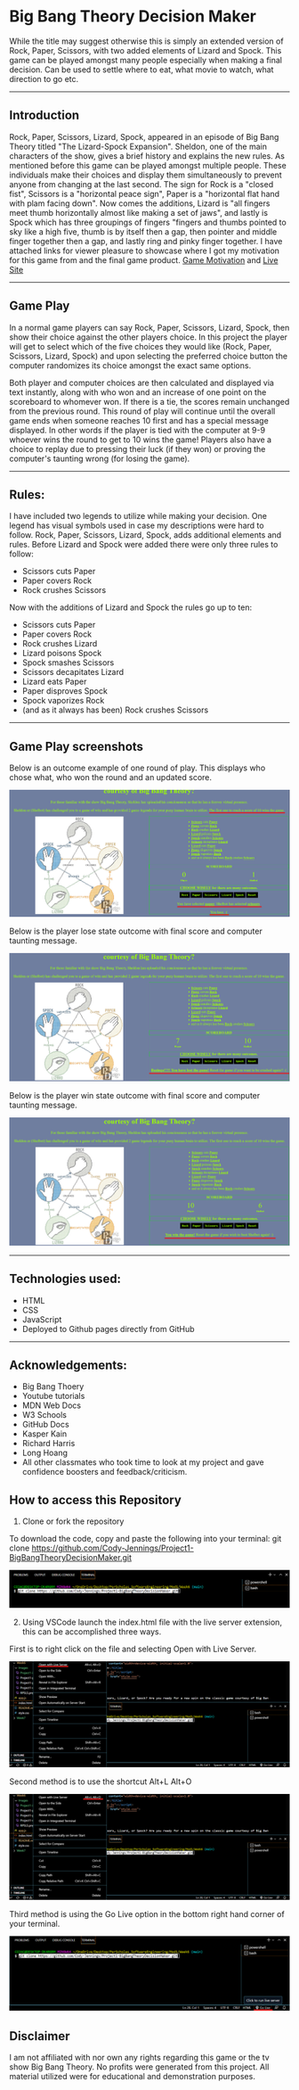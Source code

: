 # Big Bang Theory Decision Maker

While the title may suggest otherwise this is simply an extended version of Rock, Paper, Scissors, with two added elements of Lizard and Spock. This game can be played amongst many people especially when making a final decision. Can be used to settle where to eat, what movie to watch, what direction to go etc.

- - - 

## Introduction

Rock, Paper, Scissors, Lizard, Spock, appeared in an episode of Big Bang Theory titled "The Lizard-Spock Expansion". Sheldon, one of the main characters of the show, gives a brief history and explains the new rules. As mentioned before this game can be played amongst multiple people. These individuals make their choices and display them simultaneously to prevent anyone from changing at the last second. The sign for Rock is a "closed fist", Scissors is a "horizontal peace sign", Paper is a "horizontal flat hand with plam facing down". Now comes the additions, Lizard is "all fingers meet thumb horizontally almost like making a set of jaws", and lastly is Spock which has three groupings of fingers "fingers and thumbs pointed to sky like a high five, thumb is by itself then a gap, then pointer and middle finger together then a gap, and lastly ring and pinky finger together. I have attached links for viewer pleasure to showcase where I got my motivation for this game from and the final game product. [Game Motivation](https://bigbangtheory.fandom.com/wiki/Rock,_Paper,_Scissors,_Lizard,_Spock) and 
[Live Site](https://cody-jennings.github.io/Project1-BigBangTheoryDecisionMaker/)

- - - 

## Game Play

In a normal game players can say Rock, Paper, Scissors, Lizard, Spock, then show their choice against the other players choice. In this project the player will get to select which of the five choices they would like (Rock, Paper, Scissors, Lizard, Spock) and upon selecting the preferred choice button the computer randomizes its choice amongst the exact same options.

Both player and computer choices are then calculated and displayed via text instantly, along with who won and an increase of one point on the scoreboard to whomever won. If there is a tie, the scores remain unchanged from the previous round. This round of play will continue until the overall game ends when someone reaches 10 first and has a special message displayed. In other words if the player is tied with the computer at 9-9 whoever wins the round to get to 10 wins the game! Players also have a choice to replay due to pressing their luck (if they won) or proving the computer's taunting wrong (for losing the game).

- - - 

## Rules:

I have included two legends to utilize while making your decision. One legend has visual symbols used in case my descriptions were hard to follow. Rock, Paper, Scissors, Lizard, Spock, adds additional elements and rules. Before Lizard and Spock were added there were only three rules to follow: 

- Scissors cuts Paper
- Paper covers Rock
- Rock crushes Scissors

Now with the additions of Lizard and Spock the rules go up to ten:

- Scissors cuts Paper
- Paper covers Rock
- Rock crushes Lizard
- Lizard poisons Spock
- Spock smashes Scissors
- Scissors decapitates Lizard
- Lizard eats Paper
- Paper disproves Spock
- Spock vaporizes Rock
- (and as it always has been) Rock crushes Scissors

- - -

## Game Play screenshots

Below is an outcome example of one round of play. This displays who chose what, who won the round and an updated score.

![](Images/Project1-roundexample.png)

Below is the player lose state outcome with final score and computer taunting message.

![](Images/Project1-playerlosestate.png)

Below is the player win state outcome with final score and computer taunting message.

![](Images/Project1-playerwinstate.png)

- - - 

## Technologies used:
- HTML
- CSS
- JavaScript
- Deployed to Github pages directly from GitHub

- - - 

## Acknowledgements:
- Big Bang Thoery 
- Youtube tutorials
- MDN Web Docs
- W3 Schools
- GitHub Docs 
- Kasper Kain
- Richard Harris
- Long Hoang
- All other classmates who took time to look at my project and gave confidence boosters and feedback/criticism.

## How to access this Repository

1. Clone or fork the repository

To download the code, copy and paste the following into your terminal:
git clone https://github.com/Cody-Jennings/Project1-BigBangTheoryDecisionMaker.git

![](Images/Project1-installationStep1.png)

2. Using VSCode launch the index.html file with the live server extension, this can be accomplished three ways. 

First is to right click on the file and selecting Open with Live Server.

![](Images/Project1-installationStep2.png)

Second method is to use the shortcut Alt+L Alt+O

![](Images/Project1-installationStep2.1.png)

Third method is using the Go Live option in the bottom right hand corner of your terminal.

![](Images/Project1-installationStep2.2.png)


## Disclaimer

I am not affiliated with nor own any rights regarding this game or the tv show Big Bang Theory. No profits were generated from this project. All material utilized were for educational and demonstration purposes. 